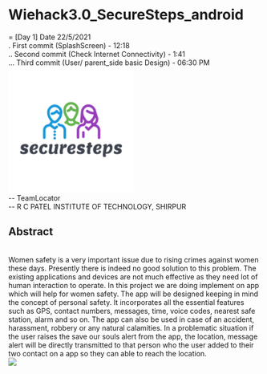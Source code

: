 # Wiehack3.0_SecureSteps_android
= [Day 1] Date 22/5/2021 <br>
. First commit (SplashScreen) - 12:18 <br>
.. Second commit (Check Internet Connectivity) - 1:41 <br>
... Third commit (User/ parent_side basic Design) - 06:30 PM
<br>
![](app/src/main/res/drawable/splash_logo.png)
<br>
-- TeamLocator
<br>
-- R C PATEL INSTITUTE OF TECHNOLOGY, SHIRPUR
<br>
<h2>Abstract</h2>
<br>
Women safety is a very important issue due to rising crimes against women these days. 
Presently there is indeed no good solution to this problem. The existing applications and 
devices are not much effective as they need lot of human interaction to operate. In this project 
we are doing implement on app which will help for women safety. The app will be designed 
keeping in mind the concept of personal safety. It incorporates all the essential features such 
as GPS, contact numbers, messages, time, voice codes, nearest safe station, alarm and so 
on. The app can also be used in case of an accident, harassment, robbery or any natural 
calamities. In a problematic situation if the user raises the save our souls alert from the app, 
the location, message alert will be directly transmitted to that person who the user added to 
their two contact on a app so they can able to reach the location.
<br>
<img src="https://user-images.githubusercontent.com/52338026/119229909-a4f44780-bb37-11eb-867b-ed22c9cd11c6.jpeg">
<br>
